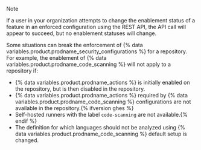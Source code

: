 > [!NOTE]
> If a user in your organization attempts to change the enablement status of a feature in an enforced configuration using the REST API, the API call will appear to succeed, but no enablement statuses will change.
>
> Some situations can break the enforcement of {% data variables.product.prodname_security_configurations %} for a repository. For example, the enablement of {% data variables.product.prodname_code_scanning %} will not apply to a repository if:
> * {% data variables.product.prodname_actions %} is initially enabled on the repository, but is then disabled in the repository.
> * {% data variables.product.prodname_actions %} required by {% data variables.product.prodname_code_scanning %} configurations are not available in the repository.{% ifversion ghes %}
> * Self-hosted runners with the label `code-scanning` are not available.{% endif %}
> * The definition for which languages should not be analyzed using {% data variables.product.prodname_code_scanning %} default setup is changed.
